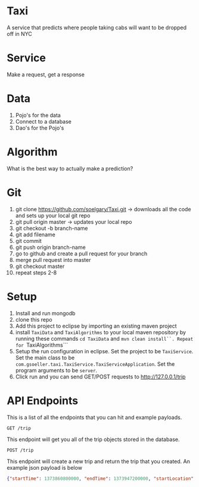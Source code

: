 Taxi
====

A service that predicts where people taking cabs will want to be dropped off in NYC

Service
=======

Make a request, get a response

Data
====

1. Pojo's for the data
2. Connect to a database
3. Dao's for the Pojo's

Algorithm
=========

What is the best way to actually make a prediction?


Git
===

1. git clone https://github.com/soelgary/Taxi.git -> downloads all the code and sets up your local git repo
2. git pull origin master -> updates your local repo
3. git checkout -b branch-name
4. git add filename
5. git commit 
6. git push origin branch-name
7. go to github and create a pull request for your branch
8. merge pull request into master
9. git checkout master
10. repeat steps 2-8

Setup
=====

1. Install and run mongodb
2. clone this repo
3. Add this project to eclipse by importing an existing maven project
4. install ```TaxiData``` and ```TaxiAlgorithms``` to your local maven repository by running these commands ```cd TaxiData``` and ```mvn clean install``. Repeat for ```TaxiAlgorithms```
5. Setup the run configuration in eclipse. Set the project to be ```TaxiService```. Set the main class to be ```com.gsoeller.taxi.TaxiService.TaxiServiceApplication```. Set the program arguments to be ```server```.
6. Click run and you can send GET/POST requests to http://127.0.0.1/trip


API Endpoints
=============

This is a list of all the endpoints that you can hit and example payloads.

```
GET /trip
```


This endpoint will get you all of the trip objects stored in the database.

```
POST /trip
```

This endpoint will create a new trip and return the trip that you created. An example json payload is below

```json
{"startTime": 1373860800000, "endTime": 1373947200000, "startLocation": { "latitude": 50, "longitude": 100}, "endLocation": { "latitude": 50, "longitude": 100 }}
```




















